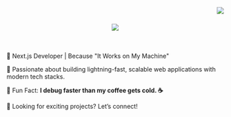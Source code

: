 <img align="right" src="https://visitor-badge.laobi.icu/badge?page_id=daniyalahmed21.daniyalahmed21" />

<h1 align="center">
    <img src="https://readme-typing-svg.herokuapp.com/?font=Righteous&size=35&center=true&vCenter=true&width=500&height=70&duration=4000&lines=Hi+There!+👋;+I'm+Daniyal!;" />
</h1>

<br/>

<div align="left">

🚀 Next.js Developer | Because "It Works on My Machine"

🔹 Passionate about building lightning-fast, scalable web applications with modern tech stacks.  

🎯 Fun Fact: **I debug faster than my coffee gets cold. ☕**  

👀 Looking for exciting projects? Let’s connect!  

</div>


